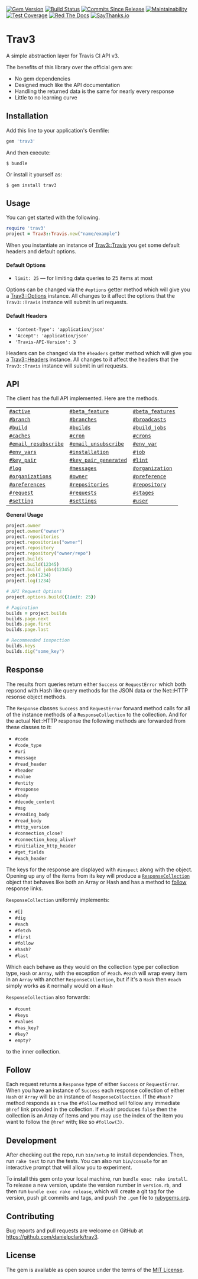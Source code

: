 [![Gem Version](https://badge.fury.io/rb/trav3.svg)](http://badge.fury.io/rb/trav3)
[![Build Status](https://travis-ci.org/danielpclark/trav3.svg?branch=master)](https://travis-ci.org/danielpclark/trav3)
[![Commits Since Release](https://img.shields.io/github/commits-since/danielpclark/trav3/v0.4.1.svg)](https://github.com/danielpclark/trav3/graphs/commit-activity)
[![Maintainability](https://api.codeclimate.com/v1/badges/1ed07a4baea3832b6207/maintainability)](https://codeclimate.com/github/danielpclark/trav3/maintainability)
[![Test Coverage](https://api.codeclimate.com/v1/badges/1ed07a4baea3832b6207/test_coverage)](https://codeclimate.com/github/danielpclark/trav3/test_coverage)
[![Red The Docs](https://img.shields.io/badge/Read-the%20docs-blue.svg)](http://danielpclark.github.io/trav3/Trav3/Travis.html)
[![SayThanks.io](https://img.shields.io/badge/SayThanks.io-%E2%98%BC-1EAEDB.svg)](https://saythanks.io/to/danielpclark)

# Trav3

A simple abstraction layer for Travis CI API v3.

The benefits of this library over the official gem are:

* No gem dependencies
* Designed much like the API documentation
* Handling the returned data is the same for nearly every response
* Little to no learning curve

## Installation

Add this line to your application's Gemfile:

```ruby
gem 'trav3'
```

And then execute:

    $ bundle

Or install it yourself as:

    $ gem install trav3

## Usage

You can get started with the following.

```ruby
require 'trav3'
project = Trav3::Travis.new("name/example")
```

When you instantiate an instance of [Trav3::Travis](http://danielpclark.github.io/trav3/Trav3/Travis.html)
you get some default headers and default options.

#### Default Options

* `limit: 25` — for limiting data queries to 25 items at most

Options can be changed via the `#options` getter method which will give you a
[Trav3::Options](http://danielpclark.github.io/trav3/Trav3/Options.html) instance.
All changes to it affect the options that the `Trav3::Travis` instance will submit
in url requests.

#### Default Headers

* `'Content-Type': 'application/json'`
* `'Accept': 'application/json'`
* `'Travis-API-Version': 3`

Headers can be changed via the `#headers` getter method which will give you a
[Trav3::Headers](http://danielpclark.github.io/trav3/Trav3/Headers.html) instance.
All changes to it affect the headers that the `Trav3::Travis` instance will submit
in url requests.

## API

The client has the full API implemented.  Here are the methods.

| | | |
|-----|-----|-----|
| [`#active`](http://danielpclark.github.io/trav3/Trav3/Travis.html#active-instance_method) | [`#beta_feature`](http://danielpclark.github.io/trav3/Trav3/Travis.html#beta_feature-instance_method) | [`#beta_features`](http://danielpclark.github.io/trav3/Trav3/Travis.html#beta_features-instance_method) |
| [`#branch`](http://danielpclark.github.io/trav3/Trav3/Travis.html#branch-instance_method) | [`#branches`](http://danielpclark.github.io/trav3/Trav3/Travis.html#branches-instance_method) | [`#broadcasts`](http://danielpclark.github.io/trav3/Trav3/Travis.html#broadcasts-instance_method) |
| [`#build`](http://danielpclark.github.io/trav3/Trav3/Travis.html#build-instance_method) | [`#builds`](http://danielpclark.github.io/trav3/Trav3/Travis.html#builds-instance_method) | [`#build_jobs`](http://danielpclark.github.io/trav3/Trav3/Travis.html#build_jobs-instance_method) |
| [`#caches`](http://danielpclark.github.io/trav3/Trav3/Travis.html#caches-instance_method) | [`#cron`](http://danielpclark.github.io/trav3/Trav3/Travis.html#cron-instance_method) | [`#crons`](http://danielpclark.github.io/trav3/Trav3/Travis.html#crons-instance_method) |
| [`#email_resubscribe`](http://danielpclark.github.io/trav3/Trav3/Travis.html#email_resubscribe-instance_method) | [`#email_unsubscribe`](http://danielpclark.github.io/trav3/Trav3/Travis.html#email_unsubscribe-instance_method) | [`#env_var`](http://danielpclark.github.io/trav3/Trav3/Travis.html#env_var-instance_method) |
| [`#env_vars`](http://danielpclark.github.io/trav3/Trav3/Travis.html#env_vars-instance_method) | [`#installation`](http://danielpclark.github.io/trav3/Trav3/Travis.html#installation-instance_method) | [`#job`](http://danielpclark.github.io/trav3/Trav3/Travis.html#job-instance_method) |
| [`#key_pair`](http://danielpclark.github.io/trav3/Trav3/Travis.html#key_pair-instance_method) | [`#key_pair_generated`](http://danielpclark.github.io/trav3/Trav3/Travis.html#key_pair_generated-instance_method) | [`#lint`](http://danielpclark.github.io/trav3/Trav3/Travis.html#lint-instance_method) |
| [`#log`](http://danielpclark.github.io/trav3/Trav3/Travis.html#log-instance_method) | [`#messages`](http://danielpclark.github.io/trav3/Trav3/Travis.html#messages-instance_method) | [`#organization`](http://danielpclark.github.io/trav3/Trav3/Travis.html#organization-instance_method) |
| [`#organizations`](http://danielpclark.github.io/trav3/Trav3/Travis.html#organizations-instance_method) | [`#owner`](http://danielpclark.github.io/trav3/Trav3/Travis.html#owner-instance_method) | [`#preference`](http://danielpclark.github.io/trav3/Trav3/Travis.html#preference-instance_method) |
| [`#preferences`](http://danielpclark.github.io/trav3/Trav3/Travis.html#preferences-instance_method) | [`#repositories`](http://danielpclark.github.io/trav3/Trav3/Travis.html#repositories-instance_method) | [`#repository`](http://danielpclark.github.io/trav3/Trav3/Travis.html#repository-instance_method) |
| [`#request`](http://danielpclark.github.io/trav3/Trav3/Travis.html#request-instance_method) | [`#requests`](http://danielpclark.github.io/trav3/Trav3/Travis.html#requests-instance_method) | [`#stages`](http://danielpclark.github.io/trav3/Trav3/Travis.html#stages-instance_method) |
| [`#setting`](http://danielpclark.github.io/trav3/Trav3/Travis.html#setting-instance_method) | [`#settings`](http://danielpclark.github.io/trav3/Trav3/Travis.html#settings-instance_method) | [`#user`](http://danielpclark.github.io/trav3/Trav3/Travis.html#user-instance_method) |


**General Usage**

```ruby
project.owner
project.owner("owner")
project.repositories
project.repositories("owner")
project.repository
project.repository("owner/repo")
project.builds
project.build(12345)
project.build_jobs(12345)
project.job(1234)
project.log(1234)

# API Request Options
project.options.build({limit: 25})

# Pagination
builds = project.builds
builds.page.next
builds.page.first
builds.page.last

# Recommended inspection
builds.keys
builds.dig("some_key")
```

## Response

The results from queries return either `Success` or `RequestError` which both repsond with Hash like query methods for the JSON data or the Net::HTTP resonse object methods.

The `Response` classes `Success` and `RequestError` forward method calls for all of the instance methods of a `ResponseCollection` to the collection.  And for the actual Net::HTTP response the following methods are forwarded from these classes to it:

* `#code`
* `#code_type`
* `#uri`
* `#message`
* `#read_header`
* `#header`
* `#value`
* `#entity`
* `#response`
* `#body`
* `#decode_content`
* `#msg`
* `#reading_body`
* `#read_body`
* `#http_version`
* `#connection_close?`
* `#connection_keep_alive?`
* `#initialize_http_header`
* `#get_fields`
* `#each_header`

The keys for the response are displayed with `#inspect` along with the object.  Opening up any of the items from its key will produce a [`ResponseCollection`](http://danielpclark.github.io/trav3/Trav3/ResponseCollection.html) object that behaves like both an Array or Hash and has a method to [follow](https://github.com/danielpclark/trav3#follow) response links.

`ResponseCollection` uniformly implements:

* `#[]`
* `#dig`
* `#each`
* `#fetch`
* `#first`
* `#follow`
* `#hash?`
* `#last`

Which each behave as they would on the collection type per collection type, `Hash` or `Array`, with the exception of `#each`.  `#each` will wrap every item in an `Array` with another `ResponseCollection`, but if it's a `Hash` then `#each` simply works as it normally would on a `Hash`

`ResponseCollection` also forwards:

* `#count`
* `#keys`
* `#values`
* `#has_key?`
* `#key?`
* `empty?`

to the inner collection.

## Follow

Each request returns a `Response` type of either `Success` or `RequestError`.
When you have an instance of `Success` each response collection of either `Hash` or `Array` will
be an instance of `ResponseCollection`.  If the `#hash?` method responds as `true` the `#follow`
method will follow any immediate `@href` link provided in the collection.  If `#hash?` produces `false`
then the collection is an Array of items and you may use the index of the item you want to follow the
`@href` with; like so `#follow(3)`.

## Development

After checking out the repo, run `bin/setup` to install dependencies. Then, run `rake test` to run the tests. You can also run `bin/console` for an interactive prompt that will allow you to experiment.

To install this gem onto your local machine, run `bundle exec rake install`. To release a new version, update the version number in `version.rb`, and then run `bundle exec rake release`, which will create a git tag for the version, push git commits and tags, and push the `.gem` file to [rubygems.org](https://rubygems.org).

## Contributing

Bug reports and pull requests are welcome on GitHub at https://github.com/danielpclark/trav3.

## License

The gem is available as open source under the terms of the [MIT License](https://opensource.org/licenses/MIT).


